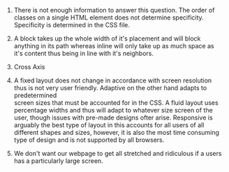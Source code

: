 1. There is not enough information to answer this question. The order of
classes on a single HTML element does not determine specificity. Specificity
is determined in the CSS file.

2. A block takes up the whole width of it's placement and will block anything
in its path whereas inline will only take up as much space as it's content
thus being in line with it's neighbors.

3. Cross Axis

4. A fixed layout does not change in accordance with screen resolution thus
is not very user friendly. Adaptive on the other hand adapts to predetermined  
screen sizes that must be accounted for in the CSS. A fluid layout uses
percentage widths and thus will adapt to whatever size screen of the user,
though issues with pre-made designs ofter arise. Responsive is arguably
the best type of layout in this accounts for all users of all different shapes
and sizes, however, it is also the most time consuming type of design and
is not supported by all browsers.

5. We don't want our webpage to get all stretched and ridiculous if a users
has a particularly large screen.
